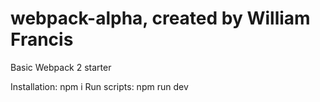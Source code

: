 # webpack-alpha, created by William Francis
Basic Webpack 2 starter

Installation: npm i
Run scripts: npm run dev


